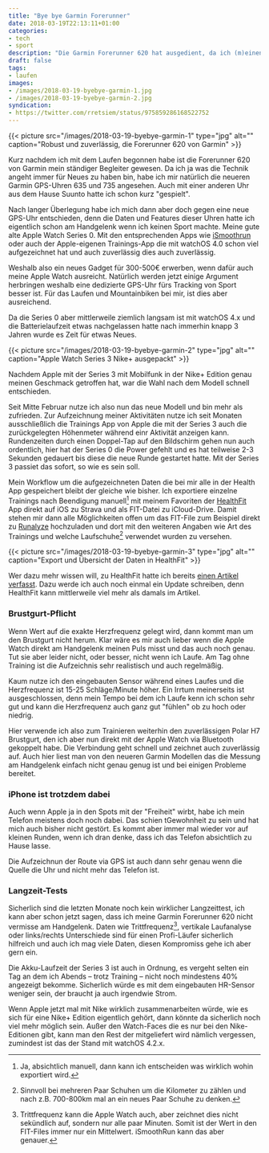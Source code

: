 ```yaml
---
title: "Bye bye Garmin Forerunner"
date: 2018-03-19T22:13:11+01:00
categories:
- tech
- sport
description: "Die Garmin Forerunner 620 hat ausgedient, da ich (m)einen würdigen Nachfolger gefunden habe."
draft: false
tags:
- laufen
images:
- /images/2018-03-19-byebye-garmin-1.jpg
- /images/2018-03-19-byebye-garmin-2.jpg
syndication:
- https://twitter.com/rretsiem/status/975859286168522752
---
```




{{< picture src="/images/2018-03-19-byebye-garmin-1" type="jpg" alt="" caption="Robust und zuverlässig, die Forerunner 620 von Garmin" >}}

Kurz nachdem ich mit dem Laufen begonnen habe ist die Forerunner 620 von Garmin mein ständiger Begleiter gewesen. Da ich ja was die Technik angeht immer für Neues zu haben bin, habe ich mir natürlich die neueren Garmin GPS-Uhren 635 und 735 angesehen. Auch mit einer anderen Uhr aus dem Hause Suunto hatte ich schon kurz "gespielt".

Nach langer Überlegung habe ich mich dann aber doch gegen eine neue GPS-Uhr entschieden, denn die Daten und Features dieser Uhren hatte ich eigentlich schon am Handgelenk wenn ich keinen Sport machte. Meine gute alte Apple Watch Series 0. Mit den entsprechenden Apps wie [iSmoothrun](https://itunes.apple.com/us/app/ismoothrun/id410965399?mt=8&at=11lKjS&ct=searchlink)  oder auch der Apple-eigenen Trainings-App die mit watchOS 4.0 schon viel aufgezeichnet hat und auch zuverlässig dies auch zuverlässig.

Weshalb also ein neues Gadget für 300-500€ erwerben, wenn dafür auch meine Apple Watch ausreicht. Natürlich werden jetzt einige Argument herbringen weshalb eine dedizierte GPS-Uhr fürs Tracking von Sport besser ist. Für das Laufen und Mountainbiken bei mir, ist dies aber ausreichend.

Da die Series 0 aber mittlerweile ziemlich langsam ist mit watchOS 4.x und die Batterielaufzeit etwas nachgelassen hatte nach immerhin knapp 3 Jahren wurde es Zeit für etwas Neues.

{{< picture src="/images/2018-03-19-byebye-garmin-2" type="jpg" alt="" caption="Apple Watch Series 3 Nike+ ausgepackt" >}}

Nachdem Apple mit der Series 3 mit Mobilfunk in der Nike+ Edition genau meinen Geschmack getroffen hat, war die Wahl nach dem Modell schnell entschieden.

Seit Mitte Februar nutze ich also nun das neue Modell und bin mehr als zufrieden. Zur Aufzeichnung meiner Aktivitäten nutze ich seit Monaten ausschließlich die Trainings App von Apple die mit der Series 3 auch die zurückgelegten Höhenmeter während einr Aktivität anzeigen kann. Rundenzeiten durch einen Doppel-Tap auf den Bildschirm gehen nun auch ordentlich, hier hat der Series 0 die Power gefehlt und es hat teilweise 2-3 Sekunden gedauert bis diese die neue Runde gestartet hatte. Mit der Series 3 passiet das sofort, so wie es sein soll.

Mein Workflow um die aufgezeichneten Daten die bei mir alle in der Health App gespeichert bleibt der gleiche wie bisher. Ich exportiere einzelne Trainings nach Beendigung manuell[^1] mit meinem Favoriten der [HealthFit](https://itunes.apple.com/us/app/healthfit/id1202650514?mt=8&at=11lKjS&ct=searchlink) App direkt auf iOS zu Strava und als FIT-Datei zu iCloud-Drive. Damit stehen mir dann alle Möglichkeiten offen um das FIT-File zum Beispiel direkt zu [Runalyze](https://runalyze.com/) hochzuladen und dort mit den weiteren Angaben wie Art des Trainings und welche Laufschuhe[^2] verwendet wurden zu versehen.

{{< picture src="/images/2018-03-19-byebye-garmin-3" type="jpg" alt="" caption="Export und Übersicht der Daten in HealthFit" >}}

Wer dazu mehr wissen will, zu HealthFit hatte ich bereits [einen Artikel verfasst](https://renem.net/post/2017-11-19-healthfit-apple-watch-daten-exportieren/). Dazu werde ich auch noch einmal ein Update schreiben, denn HealthFit kann mittlerweile viel mehr als damals im Artikel.

### Brustgurt-Pflicht

Wenn Wert auf die exakte Herzfrequenz gelegt wird, dann kommt man um den Brustgurt nicht herum. Klar wäre es mir auch lieber wenn die Apple Watch direkt am Handgelenk meinen Puls misst und das auch noch genau. Tut sie aber leider nicht, oder besser, nicht wenn ich Laufe. Am Tag ohne Training ist die Aufzeichnis sehr realistisch und auch regelmäßig.

Kaum nutze ich den eingebauten Sensor während eines Laufes und die Herzfrequenz ist 15-25 Schläge/Minute höher. Ein Irrtum meinerseits ist ausgeschlossen, denn mein Tempo bei dem ich Laufe kenn ich schon sehr gut und kann die Herzfrequenz auch ganz gut "fühlen" ob zu hoch oder niedrig.

Hier verwende ich also zum Trainieren weiterhin den zuverlässigen Polar H7 Brustgurt, den ich aber nun direkt mit der Apple Watch via Bluetooth gekoppelt habe. Die Verbindung geht schnell und zeichnet auch zuverlässig auf. Auch hier liest man von den neueren Garmin Modellen das die Messung am Handgelenk einfach nicht genau genug ist und bei einigen Probleme bereitet.

### iPhone ist trotzdem dabei

Auch wenn Apple ja in den Spots mit der "Freiheit" wirbt, habe ich mein Telefon meistens doch noch dabei. Das schien tGewohnheit zu sein und hat mich auch bisher nicht gestört. Es kommt aber immer mal wieder vor auf kleinen Runden, wenn ich dran denke, dass ich das Telefon absichtlich zu Hause lasse.

Die Aufzeichnun der Route via GPS ist auch dann sehr genau wenn die Quelle die Uhr und nicht mehr das Telefon ist.

### Langzeit-Tests

Sicherlich sind die letzten Monate noch kein wirklicher Langzeittest, ich kann aber schon jetzt sagen, dass ich meine Garmin Forerunner 620 nicht vermisse am Handgelenk. Daten wie Trittfrequenz[^3], vertikale Laufanalyse oder links/rechts Unterschiede sind für einen Profi-Läufer sicherlich hilfreich und auch ich mag viele Daten, diesen Kompromiss gehe ich aber gern ein.

Die Akku-Laufzeit der Series 3 ist auch in Ordnung, es vergeht selten ein Tag an dem ich Abends – trotz Training – nicht noch mindestens 40% angezeigt bekomme. Sicherlich würde es mit dem eingebauten HR-Sensor weniger sein, der braucht ja auch irgendwie Strom.

Wenn Apple jetzt mal mit Nike wirklich zusammenarbeiten würde, wie es sich für eine Nike+ Edition eigentlich gehört, dann könnte da sicherlich noch viel mehr möglich sein. Außer den Watch-Faces die es nur bei den Nike-Editionen gibt, kann man den Rest der mitgeliefert wird nämlich vergessen, zumindest ist das der Stand mit watchOS 4.2.x.



[^1]: Ja, absichtlich manuell, dann kann ich entscheiden was wirklich wohin exportiert wird.
[^2]: Sinnvoll bei mehreren Paar Schuhen um die Kilometer zu zählen und nach z.B. 700-800km mal an ein neues Paar Schuhe zu denken.
[^3]: Trittfrequenz kann die Apple Watch auch, aber zeichnet dies nicht sekündlich auf, sondern nur alle paar Minuten. Somit ist der Wert in den FIT-Files immer nur ein Mittelwert. iSmoothRun kann das aber genauer.